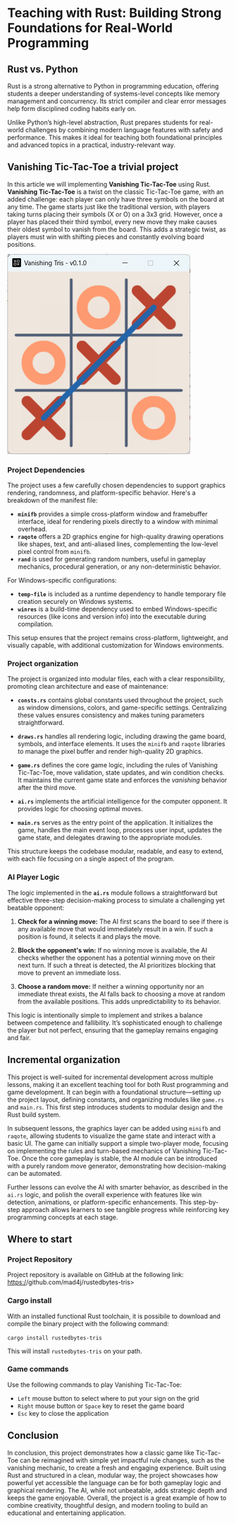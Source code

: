 # Teaching with Rust: Building Strong Foundations for Real-World Programming

## Rust vs. Python

Rust is a strong alternative to Python in programming education, offering students a deeper understanding of systems-level concepts like memory management and concurrency. Its strict compiler and clear error messages help form disciplined coding habits early on.

Unlike Python’s high-level abstraction, Rust prepares students for real-world challenges by combining modern language features with safety and performance. This makes it ideal for teaching both foundational principles and advanced topics in a practical, industry-relevant way.

## Vanishing Tic-Tac-Toe a trivial project

In this article we will implementing **Vanishing Tic-Tac-Toe** using Rust. **Vanishing Tic-Tac-Toe** is a twist on the classic Tic-Tac-Toe game, with an added challenge: each player can only have three symbols on the board at any time. The game starts just like the traditional version, with players taking turns placing their symbols (X or O) on a 3x3 grid. However, once a player has placed their third symbol, every new move they make causes their oldest symbol to vanish from the board. This adds a strategic twist, as players must win with shifting pieces and constantly evolving board positions.

![Vanishing Tic-Tac-Toe Gameplay](assets/screenshot.png)

### Project Dependencies

The project uses a few carefully chosen dependencies to support graphics rendering, randomness, and platform-specific behavior. Here's a breakdown of the manifest file:

- **`minifb`** provides a simple cross-platform window and framebuffer interface, ideal for rendering pixels directly to a window with minimal overhead.
- **`raqote`** offers a 2D graphics engine for high-quality drawing operations like shapes, text, and anti-aliased lines, complementing the low-level pixel control from `minifb`.
- **`rand`** is used for generating random numbers, useful in gameplay mechanics, procedural generation, or any non-deterministic behavior.

For Windows-specific configurations:

- **`temp-file`** is included as a runtime dependency to handle temporary file creation securely on Windows systems.
- **`winres`** is a build-time dependency used to embed Windows-specific resources (like icons and version info) into the executable during compilation.

This setup ensures that the project remains cross-platform, lightweight, and visually capable, with additional customization for Windows environments.

### Project organization

The project is organized into modular files, each with a clear responsibility, promoting clean architecture and ease of maintenance:

- **`consts.rs`** contains global constants used throughout the project, such as window dimensions, colors, and game-specific settings. Centralizing these values ensures consistency and makes tuning parameters straightforward.

- **`draws.rs`** handles all rendering logic, including drawing the game board, symbols, and interface elements. It uses the `minifb` and `raqote` libraries to manage the pixel buffer and render high-quality 2D graphics.

- **`game.rs`** defines the core game logic, including the rules of Vanishing Tic-Tac-Toe, move validation, state updates, and win condition checks. It maintains the current game state and enforces the _vanishing_ behavior after the third move.

- **`ai.rs`** implements the artificial intelligence for the computer opponent. It provides logic for choosing optimal moves.

- **`main.rs`** serves as the entry point of the application. It initializes the game, handles the main event loop, processes user input, updates the game state, and delegates drawing to the appropriate modules.

This structure keeps the codebase modular, readable, and easy to extend, with each file focusing on a single aspect of the program.

### AI Player Logic

The logic implemented in the **`ai.rs`** module follows a straightforward but effective three-step decision-making process to simulate a challenging yet beatable opponent:

1. **Check for a winning move:** The AI first scans the board to see if there is any available move that would immediately result in a win. If such a position is found, it selects it and plays the move.

2. **Block the opponent's win:** If no winning move is available, the AI checks whether the opponent has a potential winning move on their next turn. If such a threat is detected, the AI prioritizes blocking that move to prevent an immediate loss.

3. **Choose a random move:** If neither a winning opportunity nor an immediate threat exists, the AI falls back to choosing a move at random from the available positions. This adds unpredictability to its behavior.

This logic is intentionally simple to implement and strikes a balance between competence and fallibility. It’s sophisticated enough to challenge the player but not perfect, ensuring that the gameplay remains engaging and fair.

## Incremental organization

This project is well-suited for incremental development across multiple lessons, making it an excellent teaching tool for both Rust programming and game development. It can begin with a foundational structure—setting up the project layout, defining constants, and organizing modules like `game.rs` and `main.rs`. This first step introduces students to modular design and the Rust build system.

In subsequent lessons, the graphics layer can be added using `minifb` and `raqote`, allowing students to visualize the game state and interact with a basic UI. The game can initially support a simple two-player mode, focusing on implementing the rules and turn-based mechanics of Vanishing Tic-Tac-Toe. Once the core gameplay is stable, the AI module can be introduced with a purely random move generator, demonstrating how decision-making can be automated.

Further lessons can evolve the AI with smarter behavior, as described in the `ai.rs` logic, and polish the overall experience with features like win detection, animations, or platform-specific enhancements. This step-by-step approach allows learners to see tangible progress while reinforcing key programming concepts at each stage.

## Where to start

### Project Repository

Project repository is available on GitHub at the following link: <https:/>/github.com/mad4j/rustedbytes-tris>

### Cargo install

With an installed functional Rust toolchain, it is possibile to download and compile the binary project with the following command:

`cargo install rustedbytes-tris`

This will install `rustedbytes-tris` on your path.

### Game commands

Use the following commands to play Vanishing Tic-Tac-Toe:

- `Left` mouse button to select where to put your sign on the grid
- `Right` mouse button or `Space` key to reset the game board
- `Esc` key to close the application

## Conclusion

In conclusion, this project demonstrates how a classic game like Tic-Tac-Toe can be reimagined with simple yet impactful rule changes, such as the vanishing mechanic, to create a fresh and engaging experience. Built using Rust and structured in a clean, modular way, the project showcases how powerful yet accessible the language can be for both gameplay logic and graphical rendering. The AI, while not unbeatable, adds strategic depth and keeps the game enjoyable. Overall, the project is a great example of how to combine creativity, thoughtful design, and modern tooling to build an educational and entertaining application.
